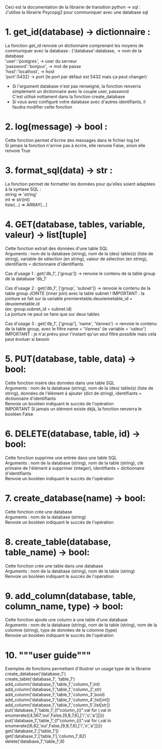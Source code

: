 Ceci est la documentation de la librairie de transition python -> sql :<br>
J'utilise la librairie Psycopg2 pour communiquer avec une database sql


# 1. get_id(database) -> dictionnaire :
La fonction get_id renvoie un dictionnaire comprenant les moyens de communiquer avec la database :
    {'database':database,    -> nom de la database <br>
    'user':'postgres',      -> user du serveur <br>
    'password':'bonjour',   -> mot de passe <br>
    'host':'localhost',     -> host <br>
    'port':5432}            -> port (le port par défaut est 5432 mais ça peut changer) <br>

- Si l'argument database n'est pas renseigné, la fonction renverra simplement un dictionnaire avec le couple user, password <br>
  C'est utilisé nottament dans la fonction create_database
- Si vous avez configuré votre database avec d'autres identifiants, il faudra modifier cette fonction


# 2. log(message) -> bool :
Cette fonction permet d'écrire des messages dans le fichier log.txt <br>
Si jamais la fonction n'arrive pas à écrire, elle renvoie False, sinon elle renvoie True


# 3. format_sql(data) -> str :
La fonction permet de formatter les données pour qu'elles soient adaptées à la syntaxe SQL : <br>
string => 'string' <br>
int => str(int) <br>
liste(...) => ARRAY[...]


# 4. GET(database, tables, variable, valeur) -> list[tuple]
Cette fonction extrait des données d'une table SQL <br>
Arguments : nom de la database (string), nom de la (des) table(s) (liste de string), variable de sélection (en string), valeur de sélection (en string), identifiants = dictionnaire d'identifiants

Cas d'usage 1 :
get('db_1', ['group']) -> renvoie le contenu de la table group de la database 'db_1'

Cas d'usage 2 :
get('db_1', ['group', 'subnet']) -> renvoie le contenu de la table group JOINTE (inner join) avec la table subnet !
IMPORTANT : la jointure se fait sur la variable premieretable.deuxiemetable_id = deuxiemetable.id  <br>
(ex: group.subnet_id = subnet.id) <br>
La jointure ne peut se faire que sur deux tables

Cas d'usage 3 :
get('db_1', ['group'], 'name', 'Vannes') -> renvoie le contenu de la table group, avec le filtre name = 'Vannes' (ie variable = 'valeur') <br>
IMPORTANT : je n'ai prévu pour l'instant qu'un seul filtre possible mais cela peut évoluer si besoin


# 5. PUT(database, table, data) -> bool:
Cette fonction insère des données dans une table SQL <br>
Arguments : nom de la database (string), nom de la (des) table(s) (liste de string), données de l'élément à ajouter (dict de string), identifiants = dictionnaire d'identifiants <br>
Renvoie un booléen indiquant le succès de l'opération <br>
IMPORTANT Si jamais un élément existe déjà, la fonction renverra le booléen False


# 6. DELETE(database, table, id) -> bool:
Cette fonction supprime une entrée dans une table SQL <br>
Arguments : nom de la database (string), nom de la table (string), clé primaire de l'élément à supprimer (integer), identifiants = dictionnaire d'identifiants <br>
Renvoie un booléen indiquant le succès de l'opération


# 7. create_database(name) -> bool:
Cette fonction crée une database <br>
Arguments : nom de la database (string) <br>
Renvoie un booléen indiquant le succès de l'opération


# 8. create_table(database, table_name) -> bool:
Cette fonction crée une table dans une database <br>
Arguments : nom de la database (string), nom de la table (string) <br>
Renvoie un booléen indiquant le succès de l'opération


# 9. add_column(database, table, column_name, type) -> bool:
Cette fonction ajoute une column à une table d'une database <br>
Arguments : nom de la database (string), nom de la table (string), nom de la colomne (string), type de données de la colomne (type) <br>
Renvoie un booléen indiquant le succès de l'opération


# 10. """user guide"""
Exemples de fonctions permettant d'illustrer un usage type de la librairie <br>
    create_database('database_1') <br>
    create_table('database_1', 'table_1') <br>
    add_column('database_1','table_1','column_1',int) <br>
    add_column('database_1','table_1','column_2',str) <br>
    add_column('database_1','table_1','column_3',bool) <br>
    add_column('database_1','table_1','column_4',list[int]) <br>
    add_column('database_1','table_1','column_5',list[str]) <br>
    put('database_1','table_1',{f"column_{i}":val for i,val in enumerate([4,567,'oui',False,[9,8,7,6],['i','o','a']])}) <br>
    put('database_1','table_1',{f"column_{i}":val for i,val in enumerate([6,82,'oui',False,[9,8,7,6],['i','o','a']])}) <br>
    get('database_1',['table_1']) <br>
    get('database_1',['table_1'],'column_1',82) <br>
    delete('database_1','table_1',6)
